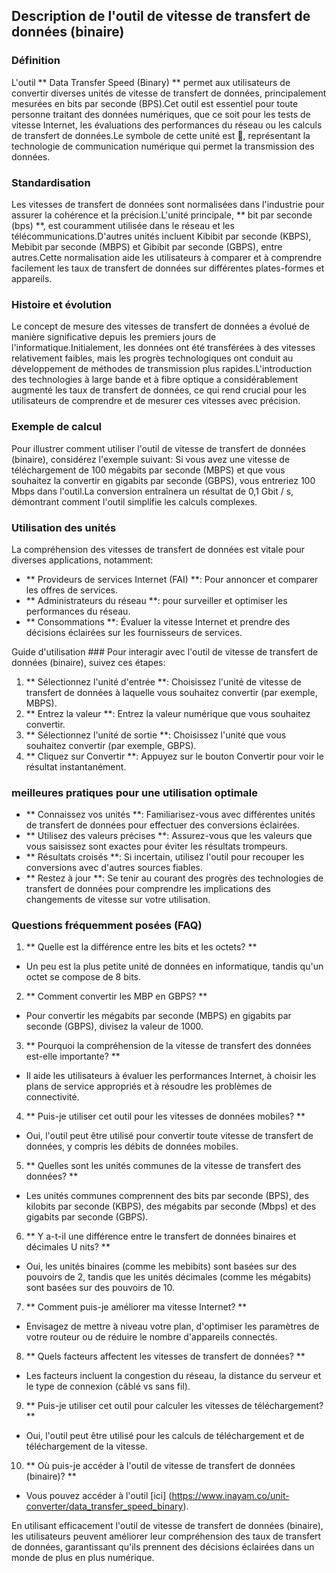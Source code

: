 ## Description de l'outil de vitesse de transfert de données (binaire)

### Définition
L'outil ** Data Transfer Speed ​​(Binary) ** permet aux utilisateurs de convertir diverses unités de vitesse de transfert de données, principalement mesurées en bits par seconde (BPS).Cet outil est essentiel pour toute personne traitant des données numériques, que ce soit pour les tests de vitesse Internet, les évaluations des performances du réseau ou les calculs de transfert de données.Le symbole de cette unité est 📡, représentant la technologie de communication numérique qui permet la transmission des données.

### Standardisation
Les vitesses de transfert de données sont normalisées dans l'industrie pour assurer la cohérence et la précision.L'unité principale, ** bit par seconde (bps) **, est couramment utilisée dans le réseau et les télécommunications.D'autres unités incluent Kibibit par seconde (KBPS), Mebibit par seconde (MBPS) et Gibibit par seconde (GBPS), entre autres.Cette normalisation aide les utilisateurs à comparer et à comprendre facilement les taux de transfert de données sur différentes plates-formes et appareils.

### Histoire et évolution
Le concept de mesure des vitesses de transfert de données a évolué de manière significative depuis les premiers jours de l'informatique.Initialement, les données ont été transférées à des vitesses relativement faibles, mais les progrès technologiques ont conduit au développement de méthodes de transmission plus rapides.L'introduction des technologies à large bande et à fibre optique a considérablement augmenté les taux de transfert de données, ce qui rend crucial pour les utilisateurs de comprendre et de mesurer ces vitesses avec précision.

### Exemple de calcul
Pour illustrer comment utiliser l'outil de vitesse de transfert de données (binaire), considérez l'exemple suivant: Si vous avez une vitesse de téléchargement de 100 mégabits par seconde (MBPS) et que vous souhaitez la convertir en gigabits par seconde (GBPS), vous entreriez 100 Mbps dans l'outil.La conversion entraînera un résultat de 0,1 Gbit / s, démontrant comment l'outil simplifie les calculs complexes.

### Utilisation des unités
La compréhension des vitesses de transfert de données est vitale pour diverses applications, notamment:
- ** Provideurs de services Internet (FAI) **: Pour annoncer et comparer les offres de services.
- ** Administrateurs du réseau **: pour surveiller et optimiser les performances du réseau.
- ** Consommations **: Évaluer la vitesse Internet et prendre des décisions éclairées sur les fournisseurs de services.

Guide d'utilisation ###
Pour interagir avec l'outil de vitesse de transfert de données (binaire), suivez ces étapes:
1. ** Sélectionnez l'unité d'entrée **: Choisissez l'unité de vitesse de transfert de données à laquelle vous souhaitez convertir (par exemple, MBPS).
2. ** Entrez la valeur **: Entrez la valeur numérique que vous souhaitez convertir.
3. ** Sélectionnez l'unité de sortie **: Choisissez l'unité que vous souhaitez convertir (par exemple, GBPS).
4. ** Cliquez sur Convertir **: Appuyez sur le bouton Convertir pour voir le résultat instantanément.

### meilleures pratiques pour une utilisation optimale
- ** Connaissez vos unités **: Familiarisez-vous avec différentes unités de transfert de données pour effectuer des conversions éclairées.
- ** Utilisez des valeurs précises **: Assurez-vous que les valeurs que vous saisissez sont exactes pour éviter les résultats trompeurs.
- ** Résultats croisés **: Si incertain, utilisez l'outil pour recouper les conversions avec d'autres sources fiables.
- ** Restez à jour **: Se tenir au courant des progrès des technologies de transfert de données pour comprendre les implications des changements de vitesse sur votre utilisation.

### Questions fréquemment posées (FAQ)

1. ** Quelle est la différence entre les bits et les octets? **
- Un peu est la plus petite unité de données en informatique, tandis qu'un octet se compose de 8 bits.

2. ** Comment convertir les MBP en GBPS? **
- Pour convertir les mégabits par seconde (MBPS) en gigabits par seconde (GBPS), divisez la valeur de 1000.

3. ** Pourquoi la compréhension de la vitesse de transfert des données est-elle importante? **
- Il aide les utilisateurs à évaluer les performances Internet, à choisir les plans de service appropriés et à résoudre les problèmes de connectivité.

4. ** Puis-je utiliser cet outil pour les vitesses de données mobiles? **
- Oui, l'outil peut être utilisé pour convertir toute vitesse de transfert de données, y compris les débits de données mobiles.

5. ** Quelles sont les unités communes de la vitesse de transfert des données? **
- Les unités communes comprennent des bits par seconde (BPS), des kilobits par seconde (KBPS), des mégabits par seconde (Mbps) et des gigabits par seconde (GBPS).

6. ** Y a-t-il une différence entre le transfert de données binaires et décimales U nits? **
- Oui, les unités binaires (comme les mebibits) sont basées sur des pouvoirs de 2, tandis que les unités décimales (comme les mégabits) sont basées sur des pouvoirs de 10.

7. ** Comment puis-je améliorer ma vitesse Internet? **
- Envisagez de mettre à niveau votre plan, d'optimiser les paramètres de votre routeur ou de réduire le nombre d'appareils connectés.

8. ** Quels facteurs affectent les vitesses de transfert de données? **
- Les facteurs incluent la congestion du réseau, la distance du serveur et le type de connexion (câblé vs sans fil).

9. ** Puis-je utiliser cet outil pour calculer les vitesses de téléchargement? **
- Oui, l'outil peut être utilisé pour les calculs de téléchargement et de téléchargement de la vitesse.

10. ** Où puis-je accéder à l'outil de vitesse de transfert de données (binaire)? **
- Vous pouvez accéder à l'outil [ici] (https://www.inayam.co/unit-converter/data_transfer_speed_binary).

En utilisant efficacement l'outil de vitesse de transfert de données (binaire), les utilisateurs peuvent améliorer leur compréhension des taux de transfert de données, garantissant qu'ils prennent des décisions éclairées dans un monde de plus en plus numérique.